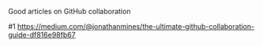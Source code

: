 Good articles on GitHub collaboration



#1
https://medium.com/@jonathanmines/the-ultimate-github-collaboration-guide-df816e98fb67



